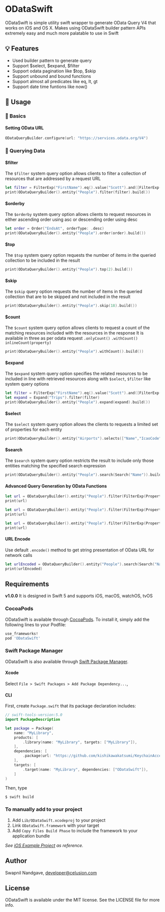 # ODataSwift

ODataSwift is simple utility swift wrapper to generate OData Query V4 that works on iOS and OS X. Makes using ODataSwift builder pattern APIs extremely easy 
and much more palatable to use in Swift

## :bulb: Features

- Used builder pattern to generate query
- Support $select, $expand, $filter
- Support odata pagination like $top, $skip
- Support unbound and bound functions
- Support almost all predicates like eq, lt, gt
- Support date time funtions like now()

## :book: Usage

### :key: Basics

#### Setting OData URL
```swift
ODataQueryBuilder.configure(url: "https://services.odata.org/V4")
```

### :key: Querying Data

#### $filter
The `$filter` system query option allows clients to filter a collection of resources that are addressed by a request URL
```swift
let filter = FilterExp("FirstName").eq().value("Scott").and([FilterExp("FirstName").eq().value("Scott")])
print(ODataQueryBuilder().entity("People").filter(filter).build())
```
#### $orderby
The `$orderby` system query option allows clients to request resources in either ascending order using asc or descending order using desc
```swift
let order = Order("EndsAt", orderType: .desc)
print(ODataQueryBuilder().entity("People").order(order).build())
```
#### $top
The `$top` system query option requests the number of items in the queried collection to be included in the result
```swift
print(ODataQueryBuilder().entity("People").top(2).build())
```
#### $skip
The `$skip` query option requests the number of items in the queried collection that are to be skipped and not included in the result
```swift
print(ODataQueryBuilder().entity("People").skip(18).build())
```
#### $count
The `$count` system query option allows clients to request a count of the matching resources included with the resources in the response
It is available in three as per odata request `.onlyCount()` `.withCount()` `inlineCount(property)`
```swift
print(ODataQueryBuilder().entity("People").withCount().build())
```
#### $expand
The `$expand` system query option specifies the related resources to be included in line with retrieved resources along with `$select`, `$filter` like system query options 
```swift
let filter = FilterExp("FirstName").eq().value("Scott").and([FilterExp("FirstName").eq().value("Scott")])
let expand = Expand("Trips").filter(filter)
print(ODataQueryBuilder().entity("People").expand(expand).build())
```
#### $select
The `$select` system query option allows the clients to requests a limited set of properties for each entity
```swift
print(ODataQueryBuilder().entity("Airports").selects(["Name","IcaoCode"]).build())
```
#### $search
The `$search` system query option restricts the result to include only those entities matching the specified search expression
```swift
print(ODataQueryBuilder().entity("People").search(Search("Name")).build())
```
#### Advanced Query Generation by OData Functions
```swift
let url = ODataQueryBuilder().entity("People").filter(FilterExp(PropertyFunc("name", .length)).eq().value(30)).build()
print(url)
```
```swift
let url = ODataQueryBuilder().entity("People").filter(FilterExp(PropertyFunc("designation", .substring).value(1)).eq().value("di")).build()
print(url)
```
```swift
let url = ODataQueryBuilder().entity("People").filter(FilterExp(PropertyFunc("CreatedOn", .year)).eq().value(2020)).build()
print(url)
```

#### URL Encode
Use default `.encode()` method to get string presentation of OData URL for network calls
```swift
let urlEncoded = ODataQueryBuilder().entity("People").search(Search("Name")).encode()
print(urlEncoded)
```

## Requirements

**v1.0.0**
It is designed in Swift 5 and supports iOS, macOS, watchOS, tvOS

### CocoaPods

ODataSwift is available through [CocoaPods](http://cocoapods.org). To install
it, simply add the following lines to your Podfile:

```ruby
use_frameworks!
pod 'ODataSwift'
```
### Swift Package Manager

ODataSwift is also available through [Swift Package Manager](https://github.com/apple/swift-package-manager/).

#### Xcode

Select `File > Swift Packages > Add Package Dependency...`,  

[comment]: <> (<img src="https://user-images.githubusercontent.com/40610/67627000-2833b580-f88f-11e9-89ef-18819b1a6c67.png" width="800px" />)

#### CLI

First, create `Package.swift` that its package declaration includes:

```swift
// swift-tools-version:5.0
import PackageDescription

let package = Package(
    name: "MyLibrary",
    products: [
        .library(name: "MyLibrary", targets: ["MyLibrary"]),
    ],
    dependencies: [
        .package(url: "https://github.com/kishikawakatsumi/KeychainAccess.git", from: "3.0.0"),
    ],
    targets: [
        .target(name: "MyLibrary", dependencies: ["ODataSwift"]),
    ]
)
```

Then, type

```shell
$ swift build
```

### To manually add to your project

1. Add `Lib/ODataSwift.xcodeproj` to your project
2. Link `ODataSwift.framework` with your target
3. Add `Copy Files Build Phase` to include the framework to your application bundle

_See [iOS Example Project](https://github.com/kishikawakatsumi/KeychainAccess/tree/master/Examples/Example-iOS) as reference._

[comment]: <> (<img src="https://raw.githubusercontent.com/kishikawakatsumi/KeychainAccess/master/Screenshots/Installation.png" width="800px" />)

## Author

Swapnil Nandgave, developer@celusion.com

## License

ODataSwift is available under the MIT license. See the LICENSE file for more info.




